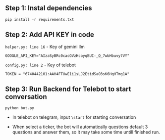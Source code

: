 
## Step 1: Instal dependencies
```
pip install -r requirements.txt
```

## Step 2: Add API KEY in code
`helper.py: line 16` - Key of gemini llm
```
GOOGLE_API_KEY="AIzaSyBRc0cacOVzHcoyqBUI-_Q_7wbHbuvy7VY"
```

`config.py: line 2` - Key of telebot
```
TOKEN = "6740442101:AAH4FTUwE1i1sLJ2EtidSaO3sK6HqHTmg1A"
```

## Step 3: Run Backend for Telebot to start conversation
```
python bot.py
```

- In telebot on telegram, input `\start` for starting conversation

- When select a ticker, the bot will automatically questions default 3 questions and answer them, so it may take some time untill finished run.